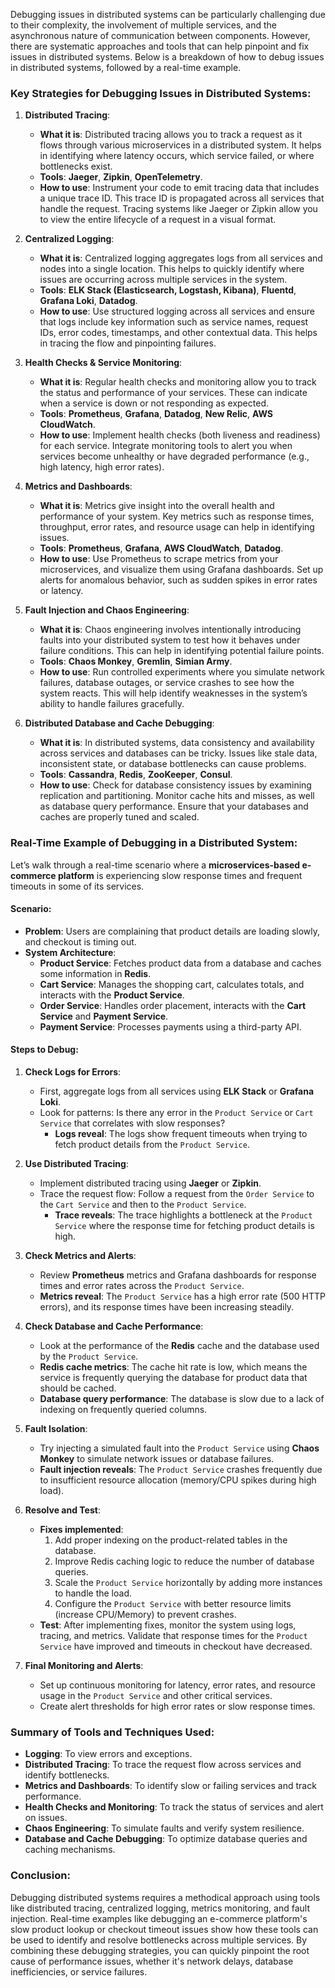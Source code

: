 Debugging issues in distributed systems can be particularly challenging due to their complexity, the involvement of multiple services, and the asynchronous nature of communication between components. However, there are systematic approaches and tools that can help pinpoint and fix issues in distributed systems. Below is a breakdown of how to debug issues in distributed systems, followed by a real-time example.

### Key Strategies for Debugging Issues in Distributed Systems:

1. **Distributed Tracing**:
   - **What it is**: Distributed tracing allows you to track a request as it flows through various microservices in a distributed system. It helps in identifying where latency occurs, which service failed, or where bottlenecks exist.
   - **Tools**: **Jaeger**, **Zipkin**, **OpenTelemetry**.
   - **How to use**: Instrument your code to emit tracing data that includes a unique trace ID. This trace ID is propagated across all services that handle the request. Tracing systems like Jaeger or Zipkin allow you to view the entire lifecycle of a request in a visual format.

2. **Centralized Logging**:
   - **What it is**: Centralized logging aggregates logs from all services and nodes into a single location. This helps to quickly identify where issues are occurring across multiple services in the system.
   - **Tools**: **ELK Stack (Elasticsearch, Logstash, Kibana)**, **Fluentd**, **Grafana Loki**, **Datadog**.
   - **How to use**: Use structured logging across all services and ensure that logs include key information such as service names, request IDs, error codes, timestamps, and other contextual data. This helps in tracing the flow and pinpointing failures.

3. **Health Checks & Service Monitoring**:
   - **What it is**: Regular health checks and monitoring allow you to track the status and performance of your services. These can indicate when a service is down or not responding as expected.
   - **Tools**: **Prometheus**, **Grafana**, **Datadog**, **New Relic**, **AWS CloudWatch**.
   - **How to use**: Implement health checks (both liveness and readiness) for each service. Integrate monitoring tools to alert you when services become unhealthy or have degraded performance (e.g., high latency, high error rates).

4. **Metrics and Dashboards**:
   - **What it is**: Metrics give insight into the overall health and performance of your system. Key metrics such as response times, throughput, error rates, and resource usage can help in identifying issues.
   - **Tools**: **Prometheus**, **Grafana**, **AWS CloudWatch**, **Datadog**.
   - **How to use**: Use Prometheus to scrape metrics from your microservices, and visualize them using Grafana dashboards. Set up alerts for anomalous behavior, such as sudden spikes in error rates or latency.

5. **Fault Injection and Chaos Engineering**:
   - **What it is**: Chaos engineering involves intentionally introducing faults into your distributed system to test how it behaves under failure conditions. This can help in identifying potential failure points.
   - **Tools**: **Chaos Monkey**, **Gremlin**, **Simian Army**.
   - **How to use**: Run controlled experiments where you simulate network failures, database outages, or service crashes to see how the system reacts. This will help identify weaknesses in the system’s ability to handle failures gracefully.

6. **Distributed Database and Cache Debugging**:
   - **What it is**: In distributed systems, data consistency and availability across services and databases can be tricky. Issues like stale data, inconsistent state, or database bottlenecks can cause problems.
   - **Tools**: **Cassandra**, **Redis**, **ZooKeeper**, **Consul**.
   - **How to use**: Check for database consistency issues by examining replication and partitioning. Monitor cache hits and misses, as well as database query performance. Ensure that your databases and caches are properly tuned and scaled.

### Real-Time Example of Debugging in a Distributed System:

Let’s walk through a real-time scenario where a **microservices-based e-commerce platform** is experiencing slow response times and frequent timeouts in some of its services.

#### **Scenario**:
- **Problem**: Users are complaining that product details are loading slowly, and checkout is timing out.
- **System Architecture**:
  - **Product Service**: Fetches product data from a database and caches some information in **Redis**.
  - **Cart Service**: Manages the shopping cart, calculates totals, and interacts with the **Product Service**.
  - **Order Service**: Handles order placement, interacts with the **Cart Service** and **Payment Service**.
  - **Payment Service**: Processes payments using a third-party API.

#### **Steps to Debug**:

1. **Check Logs for Errors**:
   - First, aggregate logs from all services using **ELK Stack** or **Grafana Loki**.
   - Look for patterns: Is there any error in the `Product Service` or `Cart Service` that correlates with slow responses?
     - **Logs reveal**: The logs show frequent timeouts when trying to fetch product details from the `Product Service`.

2. **Use Distributed Tracing**:
   - Implement distributed tracing using **Jaeger** or **Zipkin**.
   - Trace the request flow: Follow a request from the `Order Service` to the `Cart Service` and then to the `Product Service`.
     - **Trace reveals**: The trace highlights a bottleneck at the `Product Service` where the response time for fetching product details is high.

3. **Check Metrics and Alerts**:
   - Review **Prometheus** metrics and Grafana dashboards for response times and error rates across the `Product Service`.
   - **Metrics reveal**: The `Product Service` has a high error rate (500 HTTP errors), and its response times have been increasing steadily.
   
4. **Check Database and Cache Performance**:
   - Look at the performance of the **Redis** cache and the database used by the `Product Service`.
   - **Redis cache metrics**: The cache hit rate is low, which means the service is frequently querying the database for product data that should be cached.
   - **Database query performance**: The database is slow due to a lack of indexing on frequently queried columns.
   
5. **Fault Isolation**:
   - Try injecting a simulated fault into the `Product Service` using **Chaos Monkey** to simulate network issues or database failures.
   - **Fault injection reveals**: The `Product Service` crashes frequently due to insufficient resource allocation (memory/CPU spikes during high load).

6. **Resolve and Test**:
   - **Fixes implemented**:
     1. Add proper indexing on the product-related tables in the database.
     2. Improve Redis caching logic to reduce the number of database queries.
     3. Scale the `Product Service` horizontally by adding more instances to handle the load.
     4. Configure the `Product Service` with better resource limits (increase CPU/Memory) to prevent crashes.
   - **Test**: After implementing fixes, monitor the system using logs, tracing, and metrics. Validate that response times for the `Product Service` have improved and timeouts in checkout have decreased.

7. **Final Monitoring and Alerts**:
   - Set up continuous monitoring for latency, error rates, and resource usage in the `Product Service` and other critical services.
   - Create alert thresholds for high error rates or slow response times.

### Summary of Tools and Techniques Used:
- **Logging**: To view errors and exceptions.
- **Distributed Tracing**: To trace the request flow across services and identify bottlenecks.
- **Metrics and Dashboards**: To identify slow or failing services and track performance.
- **Health Checks and Monitoring**: To track the status of services and alert on issues.
- **Chaos Engineering**: To simulate faults and verify system resilience.
- **Database and Cache Debugging**: To optimize database queries and caching mechanisms.

### Conclusion:
Debugging distributed systems requires a methodical approach using tools like distributed tracing, centralized logging, metrics monitoring, and fault injection. Real-time examples like debugging an e-commerce platform's slow product lookup or checkout timeout issues show how these tools can be used to identify and resolve bottlenecks across multiple services. By combining these debugging strategies, you can quickly pinpoint the root cause of performance issues, whether it's network delays, database inefficiencies, or service failures.